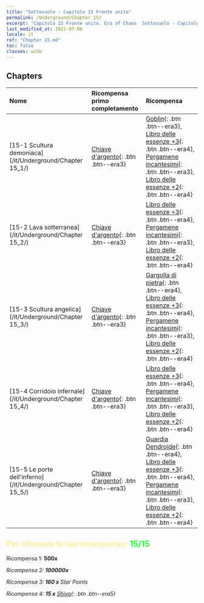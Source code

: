 ```yaml
---
title: "Sottosuolo - Capitolo 15 Fronte unito"
permalink: /Underground/Chapter 15/
excerpt: "Capitolo 15 Fronte unito. Era of Chaos  Sottosuolo - Capitolo 15. Fronte unito"
last_modified_at: 2021-07-06
locale: it
ref: "Chapter 15.md"
toc: false
classes: wide
---
```


## Chapters

  | Nome |  Ricompensa primo completamento | Ricompensa |
  |:------------|:------------|:------------| 
  | [15-1 Scultura demoniaca](/it/Underground/Chapter 15_1/) | [Chiave d'argento](/ItemsIT/con_693/){: .btn .btn--era3} | [Goblin](/ItemsIT/unt_217/){: .btn .btn--era3}, [Libro delle essenze +3](/ItemsIT/mat_60/){: .btn .btn--era4}, [Pergamene incantesimi](/ItemsIT/con_694/){: .btn .btn--era3}, [Libro delle essenze +2](/ItemsIT/mat_53/){: .btn .btn--era4} |
  | [15-2 Lava sotterranea](/it/Underground/Chapter 15_2/) | [Chiave d'argento](/ItemsIT/con_693/){: .btn .btn--era3} | [Libro delle essenze +3](/ItemsIT/mat_60/){: .btn .btn--era4}, [Pergamene incantesimi](/ItemsIT/con_694/){: .btn .btn--era3}, [Libro delle essenze +2](/ItemsIT/mat_53/){: .btn .btn--era4} |
  | [15-3 Scultura angelica](/it/Underground/Chapter 15_3/) | [Chiave d'argento](/ItemsIT/con_693/){: .btn .btn--era3} | [Gargolla di pietra](/ItemsIT/unt_236/){: .btn .btn--era4}, [Libro delle essenze +3](/ItemsIT/mat_60/){: .btn .btn--era4}, [Pergamene incantesimi](/ItemsIT/con_694/){: .btn .btn--era3}, [Libro delle essenze +2](/ItemsIT/mat_53/){: .btn .btn--era4} |
  | [15-4 Corridoio infernale](/it/Underground/Chapter 15_4/) | [Chiave d'argento](/ItemsIT/con_693/){: .btn .btn--era3} | [Libro delle essenze +3](/ItemsIT/mat_60/){: .btn .btn--era4}, [Pergamene incantesimi](/ItemsIT/con_694/){: .btn .btn--era3}, [Libro delle essenze +2](/ItemsIT/mat_53/){: .btn .btn--era4} |
  | [15-5 Le porte dell'inferno](/it/Underground/Chapter 15_5/) | [Chiave d'argento](/ItemsIT/con_693/){: .btn .btn--era3} | [Guardia Dendroide](/ItemsIT/unt_203/){: .btn .btn--era4}, [Libro delle essenze +3](/ItemsIT/mat_60/){: .btn .btn--era4}, [Pergamene incantesimi](/ItemsIT/con_694/){: .btn .btn--era3}, [Libro delle essenze +2](/ItemsIT/mat_53/){: .btn .btn--era4} |


## <span style="color: #ffeea0">Per ottenere la tua ricompensa: </span><span style="color: #27f73a">15/15</span>

 Ricompensa 1:  **500x** <i class="fas fa-gem"/>

 Ricompensa 2:  **100000x** <i class="fas fa-coins"/>

 Ricompensa 3: **160 x** Star Points

 Ricompensa 4: **15 x** [Shiva](/ItemsIT/her_376/){: .btn .btn--era5}

